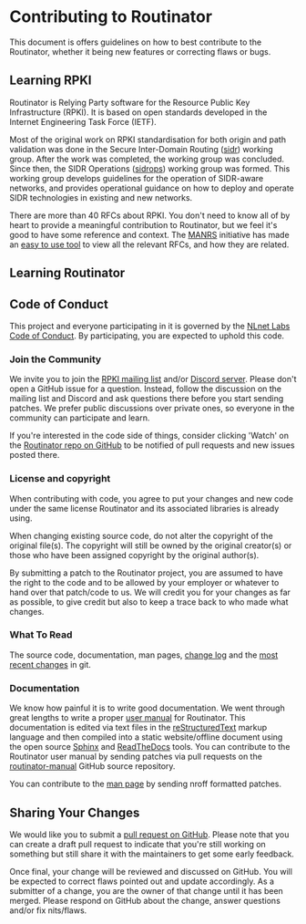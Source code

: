 # Contributing to Routinator

This document is offers guidelines on how to best contribute to the Routinator,
whether it being new features or correcting flaws or bugs.

## Learning RPKI

Routinator is Relying Party software for the Resource Public Key Infrastructure
(RPKI). It is based on open standards developed in the Internet Engineering Task
Force (IETF). 

Most of the original work on RPKI standardisation for both origin and path
validation was done in the Secure Inter-Domain Routing
([sidr](https://datatracker.ietf.org/wg/sidr/about/)) working group. After the
work was completed, the working group was concluded. Since then, the SIDR
Operations ([sidrops](https://datatracker.ietf.org/wg/sidrops/about/)) working
group was formed. This working group develops guidelines for the operation of
SIDR-aware networks, and provides operational guidance on how to deploy and
operate SIDR technologies in existing and new networks.

There are more than 40 RFCs about RPKI. You don't need to know all of by heart
to provide a meaningful contribution to Routinator, but we feel it's good to
have some reference and context. The [MANRS](https://www.manrs.org/) initiative
has made an [easy to use tool](http://rpki-rfc.routingsecurity.net/) to view all
the relevant RFCs, and how they are related. 

## Learning Routinator

## Code of Conduct

This project and everyone participating in it is governed by the [NLnet Labs
Code of Conduct](https://www.nlnetlabs.nl/conduct/). By participating, you are
expected to uphold this code. 

### Join the Community

We invite you to join the [RPKI mailing
list](https://lists.nlnetlabs.nl/mailman/listinfo/rpki) and/or [Discord
server](https://discord.gg/8dvKB5Ykhy). Please don't open a GitHub issue for a
question. Instead, follow the discussion on the mailing list and Discord and ask
questions there before you start sending patches. We prefer public discussions
over private ones, so everyone in the community can participate and learn.

If you're interested in the code side of things, consider clicking 'Watch' on
the [Routinator repo on GitHub](https://github.com/NLnetLabs/routinator) to be
notified of pull requests and new issues posted there.

### License and copyright

When contributing with code, you agree to put your changes and new code under
the same license Routinator and its associated libraries is already using.

When changing existing source code, do not alter the copyright of the original
file(s). The copyright will still be owned by the original creator(s) or those
who have been assigned copyright by the original author(s).

By submitting a patch to the Routinator project, you are assumed to have the
right to the code and to be allowed by your employer or whatever to hand over
that patch/code to us. We will credit you for your changes as far as possible,
to give credit but also to keep a trace back to who made what changes. 

### What To Read

The source code, documentation, man pages, [change
log](https://github.com/NLnetLabs/routinator/blob/main/Changelog.md) and the
[most recent changes](https://github.com/NLnetLabs/routinator/commits/main) in
git.

### Documentation

We know how painful it is to write good documentation. We went through great
lengths to write a proper [user manual](https://routinator.docs.nlnetlabs.nl/)
for Routinator. This documentation is edited via text files in the
[reStructuredText](http://www.sphinx-doc.org/en/stable/rest.html) markup
language and then compiled into a static website/offline document using the open
source [Sphinx](http://www.sphinx-doc.org) and
[ReadTheDocs](https://readthedocs.org/) tools. You can contribute to the
Routinator user manual by sending patches via pull requests on the
[routinator-manual](https://github.com/NLnetLabs/routinator-manual) GitHub
source repository. 

You can contribute to the [man
page](https://github.com/NLnetLabs/routinator/blob/main/doc/routinator.1) by
sending nroff formatted patches.

## Sharing Your Changes

We would like you to submit a [pull request on
GitHub](https://github.com/NLnetLabs/routinator/pulls). Please note that you can
create a draft pull request to indicate that you're still working on something
but still share it with the maintainers to get some early feedback.

Once final, your change will be reviewed and discussed on GitHub. You will be
expected to correct flaws pointed out and update accordingly. As a submitter of
a change, you are the owner of that change until it has been merged. Please
respond on GitHub about the change, answer questions and/or fix nits/flaws. 

